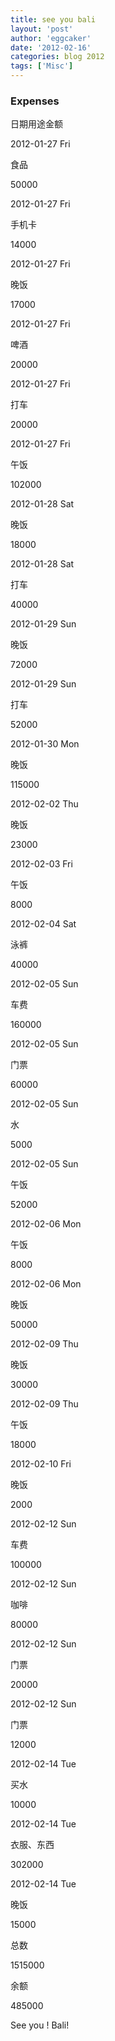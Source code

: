 ```yaml
---
title: see you bali 
layout: 'post'
author: 'eggcaker'
date: '2012-02-16'
categories: blog 2012
tags: ['Misc']
---
```



### Expenses

日期用途金额

2012-01-27 Fri

食品

50000

2012-01-27 Fri

手机卡

14000

2012-01-27 Fri

晚饭

17000

2012-01-27 Fri

啤酒

20000

2012-01-27 Fri

打车

20000

2012-01-27 Fri

午饭

102000

2012-01-28 Sat

晚饭

18000

2012-01-28 Sat

打车

40000

2012-01-29 Sun

晚饭

72000

2012-01-29 Sun

打车

52000

2012-01-30 Mon

晚饭

115000

2012-02-02 Thu

晚饭

23000

2012-02-03 Fri

午饭

8000

2012-02-04 Sat

泳裤

40000

2012-02-05 Sun

车费

160000

2012-02-05 Sun

门票

60000

2012-02-05 Sun

水

5000

2012-02-05 Sun

午饭

52000

2012-02-06 Mon

午饭

8000

2012-02-06 Mon

晚饭

50000

2012-02-09 Thu

晚饭

30000

2012-02-09 Thu

午饭

18000

2012-02-10 Fri

晚饭

2000

2012-02-12 Sun

车费

100000

2012-02-12 Sun

咖啡

80000

2012-02-12 Sun

门票

20000

2012-02-12 Sun

门票

12000

2012-02-14 Tue

买水

10000

2012-02-14 Tue

衣服、东西

302000

2012-02-14 Tue

晚饭

15000

总数

1515000

余额

485000

See you ! Bali!

